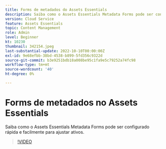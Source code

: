 ```yaml
---
title: Forms de metadados do Assets Essentials
description: Saiba como o Assets Essentials Metadata Forms pode ser configurado rápida e facilmente para adaptar metadados de ativos.
version: Cloud Service
feature: Assets Essentials
topic: Content Management
role: Admin
level: Beginner
kt: 10230
thumbnail: 342154.jpeg
last-substantial-update: 2022-10-10T00:00:00Z
exl-id: 9e68efbb-38bd-4538-b899-5fd356c9322d
source-git-commit: b3e9251bdb18a008be95c1fa9e5c79252a74fc98
workflow-type: tm+mt
source-wordcount: '40'
ht-degree: 0%

---
```


# Forms de metadados no Assets Essentials

Saiba como o Assets Essentials Metadata Forms pode ser configurado rápida e facilmente para ajustar ativos.

>[!VIDEO](https://video.tv.adobe.com/v/342154?quality=12&learn=on)
